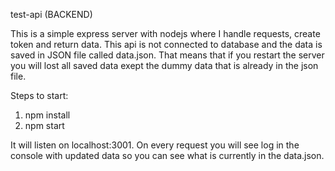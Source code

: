 test-api (BACKEND)

This is a simple express server with nodejs where I handle requests, create token and return data. 
This api is not connected to database and the data is saved in JSON file called data.json.
That means that if you restart the server you will lost all saved data exept the dummy data that is already in the json file.

Steps to start:
1. npm install
2. npm start

It will listen on localhost:3001.
On every request you will see log in the console with updated data so you can see what is currently in the data.json.
